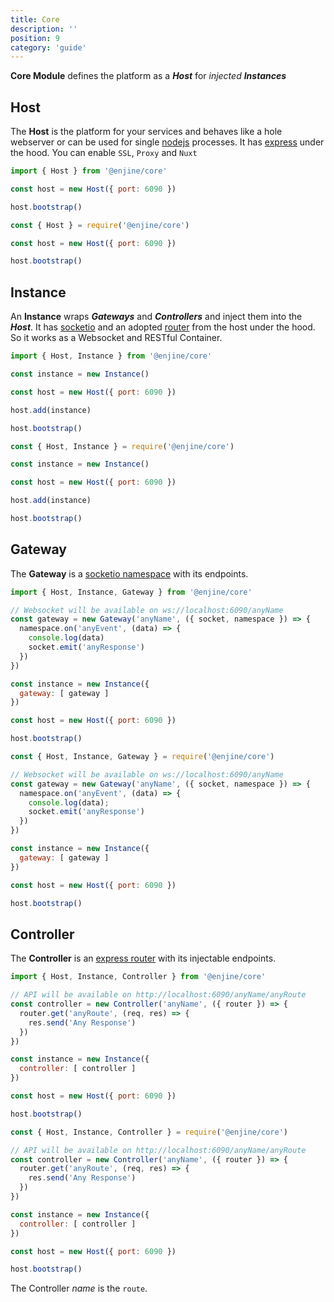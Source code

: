 ```yaml
---
title: Core
description: ''
position: 9
category: 'guide'
---
```


**Core Module** defines the platform as a ***Host*** for *injected* ***Instances***

## Host

The **Host** is the platform for your services and behaves like a hole webserver or can be used for single [nodejs](https://nodejs.org/en/) processes. It has [express](https://expressjs.com/) under the hood. You can enable
`SSL`, `Proxy` and `Nuxt`

<code-group>
  <code-block label="es6" active>

  ```js
  import { Host } from '@enjine/core'

  const host = new Host({ port: 6090 })

  host.bootstrap()
  ```

  </code-block>
  <code-block label="commonjs">

  ```js
  const { Host } = require('@enjine/core')

  const host = new Host({ port: 6090 })

  host.bootstrap()
  ```

  </code-block>
</code-group>

## Instance

An **Instance** wraps ***Gateways*** and ***Controllers*** and inject them into the ***Host***. It has [socketio](https://socket.io/) and an adopted [router](http://expressjs.com/en/api.html#router) from the host under the hood. So it works as a Websocket and RESTful Container.  

<code-group>
  <code-block label="es6" active>

  ```js
  import { Host, Instance } from '@enjine/core'

  const instance = new Instance()

  const host = new Host({ port: 6090 })

  host.add(instance)

  host.bootstrap()
  ```

  </code-block>
  <code-block label="commonjs">

  ```js
  const { Host, Instance } = require('@enjine/core')

  const instance = new Instance()

  const host = new Host({ port: 6090 })

  host.add(instance)

  host.bootstrap()
  ```

  </code-block>
</code-group>

## Gateway

The **Gateway** is a [socketio namespace](https://socket.io/docs/v4/server-api/#Namespace) with its endpoints.

<code-group>
  <code-block label="es6" active>

  ```js
  import { Host, Instance, Gateway } from '@enjine/core'

  // Websocket will be available on ws://localhost:6090/anyName
  const gateway = new Gateway('anyName', ({ socket, namespace }) => {
    namespace.on('anyEvent', (data) => {
      console.log(data)
      socket.emit('anyResponse')
    })
  })

  const instance = new Instance({
    gateway: [ gateway ]
  })

  const host = new Host({ port: 6090 })

  host.bootstrap()
  ```

  </code-block>
  <code-block label="commonjs">

  ```js
  const { Host, Instance, Gateway } = require('@enjine/core')

  // Websocket will be available on ws://localhost:6090/anyName
  const gateway = new Gateway('anyName', ({ socket, namespace }) => {
    namespace.on('anyEvent', (data) => {
      console.log(data);
      socket.emit('anyResponse')
    })
  })

  const instance = new Instance({
    gateway: [ gateway ]
  })

  const host = new Host({ port: 6090 })

  host.bootstrap()
  ```

  </code-block>
</code-group>

## Controller

The **Controller** is an [express router](http://expressjs.com/en/api.html#router) with its injectable endpoints.

<code-group>
  <code-block label="es6" active>

  ```js
  import { Host, Instance, Controller } from '@enjine/core'

  // API will be available on http://localhost:6090/anyName/anyRoute
  const controller = new Controller('anyName', ({ router }) => {
    router.get('anyRoute', (req, res) => {
      res.send('Any Response')
    })
  })

  const instance = new Instance({
    controller: [ controller ]
  })

  const host = new Host({ port: 6090 })

  host.bootstrap()
  ```

  </code-block>
  <code-block label="commonjs">

  ```js
  const { Host, Instance, Controller } = require('@enjine/core')

  // API will be available on http://localhost:6090/anyName/anyRoute
  const controller = new Controller('anyName', ({ router }) => {
    router.get('anyRoute', (req, res) => {
      res.send('Any Response')
    })
  })

  const instance = new Instance({
    controller: [ controller ]
  })

  const host = new Host({ port: 6090 })

  host.bootstrap()
  ```

  </code-block>
</code-group>

The Controller *name* is the `route`.
